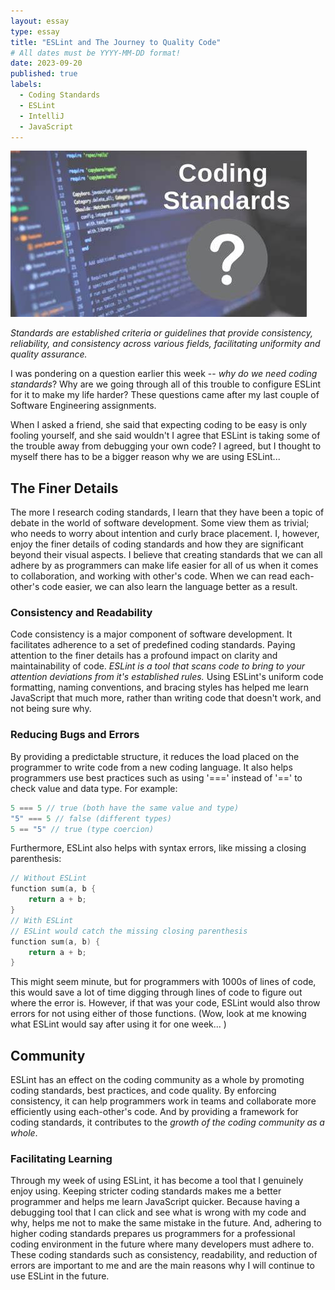 ```yaml
---
layout: essay
type: essay
title: "ESLint and The Journey to Quality Code"
# All dates must be YYYY-MM-DD format!
date: 2023-09-20
published: true
labels:
  - Coding Standards
  - ESLint
  - IntelliJ
  - JavaScript
---
```


<img class="img-fluid" src="../img/standards.jpeg">

*Standards are established criteria or guidelines that provide consistency, reliability, and consistency across various fields, facilitating uniformity and quality assurance.*

I was pondering on a question earlier this week -- _why do we need coding standards_? Why are we going through all of this trouble to configure ESLint for it to make my life harder? These questions came after my last couple of Software Engineering assignments. 

When I asked a friend, she said that expecting coding to be easy is only fooling yourself, and she said wouldn't I agree that ESLint is taking some of the trouble away from debugging your own code? I agreed, but I thought to myself there has to be a bigger reason why we are using ESLint... 

## The Finer Details

The more I research coding standards, I learn that they have been a topic of debate in the world of software development. Some view them as trivial; who needs to worry about intention and curly brace placement. I, however, enjoy the finer details of coding standards and how they are significant beyond their visual aspects. I believe that creating standards that we can all adhere by as programmers can make life easier for all of us when it comes to collaboration, and working with other's code. When we can read each-other's code easier, we can also learn the language better as a result. 

### Consistency and Readability
Code consistency is a major component of software development. It facilitates adherence to a set of predefined coding standards. Paying attention to the finer details has a profound impact on clarity and maintainability of code. _ESLint is a tool that scans code to bring to your attention deviations from it's established rules._ Using ESLint's uniform code formatting, naming conventions, and bracing styles has helped me learn JavaScript that much more, rather than writing code that doesn't work, and not being sure why. 

### Reducing Bugs and Errors 
By providing a predictable structure, it reduces the load placed on the programmer to write code from a new coding language. It also helps programmers use best practices such as using '===' instead of '==' to check value and data type. For example:
```cpp
5 === 5 // true (both have the same value and type)
"5" === 5 // false (different types)
5 == "5" // true (type coercion)
```
Furthermore, ESLint also helps with syntax errors, like missing a closing parenthesis:
```cpp
// Without ESLint
function sum(a, b {
    return a + b;
}
// With ESLint
// ESLint would catch the missing closing parenthesis
function sum(a, b) {
    return a + b;
}
```
This might seem minute, but for programmers with 1000s of lines of code, this would save a lot of time digging through lines of code to figure out where the error is. However, if that was your code, ESLint would also throw errors for not using either of those functions. (Wow, look at me knowing what ESLint would say after using it for one week... )

## Community

ESLint has an effect on the coding community as a whole by promoting coding standards, best practices, and code quality. By enforcing consistency, it can help programmers work in teams and collaborate more efficiently using each-other's code. And by providing a framework for coding standards, it contributes to the _growth of the coding community as a whole_. 

### Facilitating Learning
Through my week of using ESLint, it has become a tool that I genuinely enjoy using. Keeping stricter coding standards makes me a better programmer and helps me learn JavaScript quicker. Because having a debugging tool that I can click and see what is wrong with my code and why, helps me not to make the same mistake in the future. And, adhering to higher coding standards prepares us programmers for a professional coding environment in the future where many developers must adhere to. These coding standards such as consistency, readability, and reduction of errors are important to me and are the main reasons why I will continue to use ESLint in the future. 

